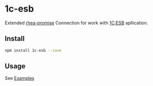 # 1c-esb


Extended [rhea-promise](https://github.com/amqp/rhea-promise) Connection for work with [1C:ESB](https://v8.1c.ru/platforma/1s-shina/) apllication.


## Install

```sh
npm install 1c-esb --save
```

## Usage

See [Examples](https://github.com/safer-bwd/node-1c-esb/tree/b5fcfe3e8864358c5614d9856864c803452af187/examples)